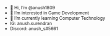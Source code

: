 - 👋 Hi, I’m @anush1809
- 👀 I’m interested in Game Development
- 🌱 I’m currently learning  Computer Technology
- IG: anush.surendran
- Discord: anush_s#5661

<!---
anush1809/anush1809 is a ✨ special ✨ repository because its `README.md` (this file) appears on your GitHub profile.
You can click the Preview link to take a look at your changes.
--->
